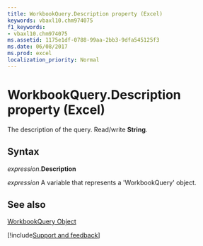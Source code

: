 ```yaml
---
title: WorkbookQuery.Description property (Excel)
keywords: vbaxl10.chm974075
f1_keywords:
- vbaxl10.chm974075
ms.assetid: 1175e1df-0788-99aa-2bb3-9dfa545125f3
ms.date: 06/08/2017
ms.prod: excel
localization_priority: Normal
---
```



# WorkbookQuery.Description property (Excel)

The description of the query. Read/write  **String**.


## Syntax

_expression_.**Description**

_expression_ A variable that represents a 'WorkbookQuery' object.


## See also


[WorkbookQuery Object](Excel.workbookquery.md)

[!include[Support and feedback](~/includes/feedback-boilerplate.md)]